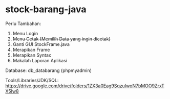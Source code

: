 # stock-barang-java

Perlu Tambahan:
1. Menu Login
2. ~~Menu Cetak (Memilih Data yang ingin dicetak)~~
3. Ganti GUI StockFrame.java
4. Merapikan Frame
5. Merapikan Syntax
6. Makalah Laporan Aplikasi

Database: db_databarang (phpmyadmin)

Tools/Libraries/JDK/SQL:
https://drive.google.com/drive/folders/1ZX3a0Eag9SqzuIwoN7bMOO9ZrxTX5Iw8
